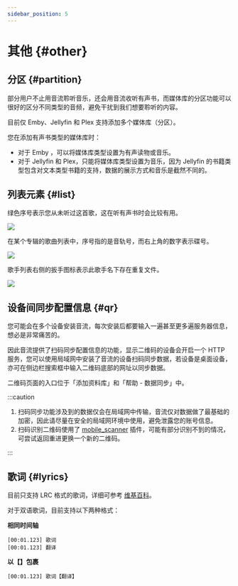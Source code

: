```yaml
---
sidebar_position: 5
---
```


# 其他 {#other}

## 分区 {#partition}

部分用户不止用音流聆听音乐，还会用音流收听有声书，而媒体库的分区功能可以很好的区分不同类型的音频，避免干扰到我们想要聆听的内容。

目前仅 Emby、Jellyfin 和 Plex 支持添加多个媒体库（分区）。

您在添加有声书类型的媒体库时：

- 对于 Emby ，可以将媒体库类型设置为有声读物或音乐。
- 对于 Jellyfin 和 Plex，只能将媒体库类型设置为音乐，因为 Jellyfin 的书籍类型包含对文本类型书籍的支持，数据的展示方式和音乐是截然不同的。

## 列表元素 {#list}

绿色序号表示您从未听过这首歌，这在听有声书时会比较有用。

![](https://oss2.aqzscn.cn/resource/blog/img/2024/90011-293fd6ac80a1ce9bc85adf176c807e19.png)

在某个专辑的歌曲列表中，序号指的是音轨号，而右上角的数字表示碟号。

![](https://oss2.aqzscn.cn/resource/blog/img/2024/90642-5882f5ffcf3b92988a49aaa5dac913c3.png)

歌手列表右侧的扳手图标表示此歌手名下存在重复文件。

![](https://oss2.aqzscn.cn/resource/blog/img/2024/7ec2a-423ad72f94ace289a7d801936d02e3f6.png)

## 设备间同步配置信息 {#qr}

您可能会在多个设备安装音流，每次安装后都要输入一遍甚至更多遍服务器信息，想必是非常痛苦的。

因此音流提供了扫码同步配置信息的功能，显示二维码的设备会开启一个 HTTP 服务，您可以使用局域网中安装了音流的设备扫码同步数据，若设备是桌面设备，亦可在侧边栏搜索框中输入二维码底部的网址以同步数据。

二维码页面的入口位于「添加资料库」和「帮助 - 数据同步」中。

:::caution

1. 扫码同步功能涉及到的数据仅会在局域网中传输，音流仅对数据做了最基础的加密，因此请尽量在安全的局域网环境中使用，避免泄露您的账号信息。
2. 扫码识别二维码使用了 [mobile_scanner](https://github.com/juliansteenbakker/mobile_scanner) 插件，可能有部分识别不到的情况，可尝试返回重进更换一个新的二维码。

:::

## 歌词 {#lyrics}

目前只支持 LRC 格式的歌词，详细可参考 [维基百科](https://zh.wikipedia.org/wiki/LRC%E6%A0%BC%E5%BC%8F)。

对于双语歌词，目前支持以下两种格式：

**相同时间轴**

```
[00:01.123] 歌词
[00:01.123] 翻译
```

**以【】包裹**

```
[00:01.123] 歌词【翻译】
```